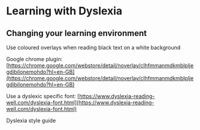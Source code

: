 # Learning with Dyslexia

## Changing your learning environment 

Use coloured overlays when reading black text on a white background 

Google chrome plugin: [https://chrome.google.com/webstore/detail/noverlay/clhfmmanmdkmblpljegdibilonemohdo?hl=en-GB](https://chrome.google.com/webstore/detail/noverlay/clhfmmanmdkmblpljegdibilonemohdo?hl=en-GB)

Use a dyslexic specific font: [https://www.dyslexia-reading-well.com/dyslexia-font.html](https://www.dyslexia-reading-well.com/dyslexia-font.html)

Dyslexia style guide 







